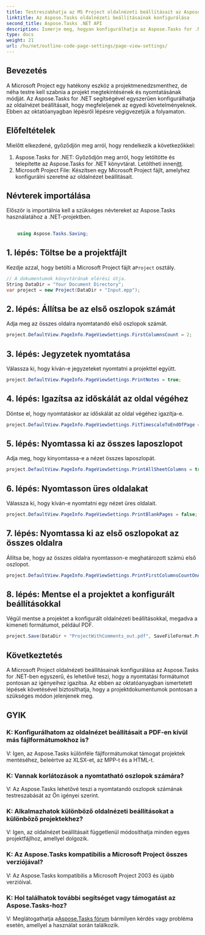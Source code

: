 ```yaml
---
title: Testreszabhatja az MS Project oldalnézeti beállításait az Aspose.Tasks alkalmazásban
linktitle: Az Aspose.Tasks oldalnézeti beállításainak konfigurálása
second_title: Aspose.Tasks .NET API
description: Ismerje meg, hogyan konfigurálhatja az Aspose.Tasks for .NET oldalnézeti beállításait a Microsoft Project-dokumentumok nyomtatási formátumának testreszabásához.
type: docs
weight: 21
url: /hu/net/outline-code-page-settings/page-view-settings/
---
```

## Bevezetés
A Microsoft Project egy hatékony eszköz a projektmenedzsmenthez, de néha testre kell szabnia a projekt megtekintésének és nyomtatásának módját. Az Aspose.Tasks for .NET segítségével egyszerűen konfigurálhatja az oldalnézet beállításait, hogy megfeleljenek az egyedi követelményeknek. Ebben az oktatóanyagban lépésről lépésre végigvezetjük a folyamaton.
## Előfeltételek
Mielőtt elkezdené, győződjön meg arról, hogy rendelkezik a következőkkel:
1.  Aspose.Tasks for .NET: Győződjön meg arról, hogy letöltötte és telepítette az Aspose.Tasks for .NET könyvtárat. Letöltheti innen[itt](https://releases.aspose.com/tasks/net/).
2. Microsoft Project File: Készítsen egy Microsoft Project fájlt, amelyhez konfigurálni szeretné az oldalnézet beállításait.

## Névterek importálása
Először is importálnia kell a szükséges névtereket az Aspose.Tasks használatához a .NET-projektben.
```csharp
    
    using Aspose.Tasks.Saving;
```
## 1. lépés: Töltse be a projektfájlt
 Kezdje azzal, hogy betölti a Microsoft Project fájlt a`Project` osztály.
```csharp
// A dokumentumok könyvtárának elérési útja.
String DataDir = "Your Document Directory";
var project = new Project(DataDir + "Input.mpp");
```
## 2. lépés: Állítsa be az első oszlopok számát
Adja meg az összes oldalra nyomtatandó első oszlopok számát.
```csharp
project.DefaultView.PageInfo.PageViewSettings.FirstColumnsCount = 2;
```
## 3. lépés: Jegyzetek nyomtatása
Válassza ki, hogy kíván-e jegyzeteket nyomtatni a projekttel együtt.
```csharp
project.DefaultView.PageInfo.PageViewSettings.PrintNotes = true;
```
## 4. lépés: Igazítsa az időskálát az oldal végéhez
Döntse el, hogy nyomtatáskor az időskálát az oldal végéhez igazítja-e.
```csharp
project.DefaultView.PageInfo.PageViewSettings.FitTimescaleToEndOfPage = true;
```
## 5. lépés: Nyomtassa ki az összes laposzlopot
Adja meg, hogy kinyomtassa-e a nézet összes laposzlopát.
```csharp
project.DefaultView.PageInfo.PageViewSettings.PrintAllSheetColumns = true;
```
## 6. lépés: Nyomtasson üres oldalakat
Válassza ki, hogy kíván-e nyomtatni egy nézet üres oldalait.
```csharp
project.DefaultView.PageInfo.PageViewSettings.PrintBlankPages = false;
```
## 7. lépés: Nyomtassa ki az első oszlopokat az összes oldalra
Állítsa be, hogy az összes oldalra nyomtasson-e meghatározott számú első oszlopot.
```csharp
project.DefaultView.PageInfo.PageViewSettings.PrintFirstColumnsCountOnAllPages = true;
```
## 8. lépés: Mentse el a projektet a konfigurált beállításokkal
Végül mentse a projektet a konfigurált oldalnézeti beállításokkal, megadva a kimeneti formátumot, például PDF.
```csharp
project.Save(DataDir + "ProjectWithComments_out.pdf", SaveFileFormat.Pdf);
```

## Következtetés
A Microsoft Project oldalnézeti beállításainak konfigurálása az Aspose.Tasks for .NET-ben egyszerű, és lehetővé teszi, hogy a nyomtatási formátumot pontosan az igényeihez igazítsa. Az ebben az oktatóanyagban ismertetett lépések követésével biztosíthatja, hogy a projektdokumentumok pontosan a szükséges módon jelenjenek meg.
## GYIK
### K: Konfigurálhatom az oldalnézet beállításait a PDF-en kívül más fájlformátumokhoz is?
V: Igen, az Aspose.Tasks különféle fájlformátumokat támogat projektek mentéséhez, beleértve az XLSX-et, az MPP-t és a HTML-t.
### K: Vannak korlátozások a nyomtatható oszlopok számára?
V: Az Aspose.Tasks lehetővé teszi a nyomtatandó oszlopok számának testreszabását az Ön igényei szerint.
### K: Alkalmazhatok különböző oldalnézeti beállításokat a különböző projektekhez?
V: Igen, az oldalnézet beállításait függetlenül módosíthatja minden egyes projektfájlhoz, amellyel dolgozik.
### K: Az Aspose.Tasks kompatibilis a Microsoft Project összes verziójával?
V: Az Aspose.Tasks kompatibilis a Microsoft Project 2003 és újabb verzióival.
### K: Hol találhatok további segítséget vagy támogatást az Aspose.Tasks-hoz?
 V: Meglátogathatja a[Aspose.Tasks fórum](https://forum.aspose.com/c/tasks/15) bármilyen kérdés vagy probléma esetén, amellyel a használat során találkozik.